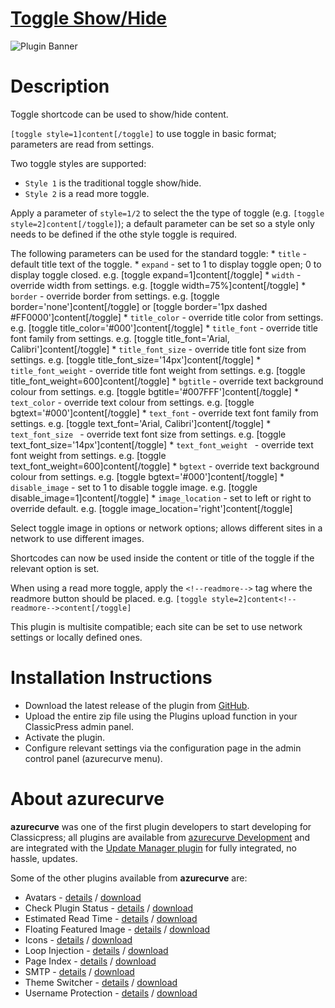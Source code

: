 # [Toggle Show/Hide](https://development.azurecurve.co.uk/classicpress-plugins/toggle-showhide/)
![Plugin Banner](/assets/pluginimages/banner-1544x500.png)

# Description

Toggle shortcode can be used to show/hide content.

`[toggle style=1]content[/toggle]` to use toggle in basic format; parameters are read from settings.

Two toggle styles are supported:
 * `Style 1` is the traditional toggle show/hide.
 * `Style 2` is a read more toggle.

Apply a parameter of `style=1/2` to select the the type of toggle (e.g. `[toggle style=2]content[/toggle]`); a default parameter can be set so a style only needs to be defined if the othe style toggle is required.

The following parameters can be used for the standard toggle:
	* `title` -  default title text of the toggle.
	* `expand` - set to 1 to display toggle open; 0 to display toggle closed. e.g. [toggle expand=1]content[/toggle]
	* `width` - override width from settings. e.g. [toggle width=75%]content[/toggle]
	* `border` - override border from settings. e.g. [toggle border='none']content[/toggle] or [toggle border='1px dashed #FF0000']content[/toggle]
	* `title_color` - override title color from settings. e.g. [toggle title_color='#000']content[/toggle]
	* `title_font` - override title font family from settings. e.g. [toggle title_font='Arial, Calibri']content[/toggle]
	* `title_font_size` - override title font size from settings. e.g. [toggle title_font_size='14px']content[/toggle]
	* `title_font_weight` - override title font weight from settings. e.g. [toggle title_font_weight=600]content[/toggle]
	* `bgtitle` - override text background colour from settings. e.g. [toggle bgtitle='#007FFF']content[/toggle]
	* `text_color` - override text colour from settings. e.g. [toggle bgtext='#000']content[/toggle]
	* `text_font` - override text font family from settings. e.g. [toggle text_font='Arial, Calibri']content[/toggle]
	* `text_font_size ` - override text font size from settings. e.g. [toggle text_font_size='14px']content[/toggle]
	* `text_font_weight ` - override text font weight from settings. e.g. [toggle text_font_weight=600]content[/toggle]
	* `bgtext` - override text background colour from settings. e.g. [toggle bgtext='#000']content[/toggle]
	* `disable_image` - set to 1 to disable toggle image. e.g. [toggle disable_image=1]content[/toggle]
	* `image_location` - set to left or right to override default. e.g. [toggle image_location='right']content[/toggle]

Select toggle image in options or network options; allows different sites in a network to use different images.

Shortcodes can now be used inside the content or title of the toggle if the relevant option is set.

When using a read more toggle, apply the `<!--readmore-->` tag where the readmore button should be placed. e.g. `[toggle style=2]content<!--readmore-->content[/toggle]`

This plugin is multisite compatible; each site can be set to use network settings or locally defined ones.

# Installation Instructions

* Download the latest release of the plugin from [GitHub](https://github.com/azurecurve/azrcrv-toggle-showhide/releases/latest/).
* Upload the entire zip file using the Plugins upload function in your ClassicPress admin panel.
* Activate the plugin.
* Configure relevant settings via the configuration page in the admin control panel (azurecurve menu).

# About azurecurve

**azurecurve** was one of the first plugin developers to start developing for Classicpress; all plugins are available from [azurecurve Development](https://development.azurecurve.co.uk/) and are integrated with the [Update Manager plugin](https://directory.classicpress.net/plugins/update-manager) for fully integrated, no hassle, updates.

Some of the other plugins available from **azurecurve** are:
 * Avatars - [details](https://development.azurecurve.co.uk/classicpress-plugins/avatars/) / [download](https://github.com/azurecurve/azrcrv-avatars/releases/latest/)
 * Check Plugin Status - [details](https://development.azurecurve.co.uk/classicpress-plugins/check-plugin-status/) / [download](https://github.com/azurecurve/azrcrv-check-plugin-status/releases/latest/)
 * Estimated Read Time - [details](https://development.azurecurve.co.uk/classicpress-plugins/estimated-read-time/) / [download](https://github.com/azurecurve/azrcrv-estimated-read-time/releases/latest/)
 * Floating Featured Image - [details](https://development.azurecurve.co.uk/classicpress-plugins/floating-featured-image/) / [download](https://github.com/azurecurve/azrcrv-floating-featured-image/releases/latest/)
 * Icons - [details](https://development.azurecurve.co.uk/classicpress-plugins/icons/) / [download](https://github.com/azurecurve/azrcrv-icons/releases/latest/)
 * Loop Injection - [details](https://development.azurecurve.co.uk/classicpress-plugins/loop-injection/) / [download](https://github.com/azurecurve/azrcrv-loop-injection/releases/latest/)
 * Page Index - [details](https://development.azurecurve.co.uk/classicpress-plugins/page-index/) / [download](https://github.com/azurecurve/azrcrv-page-index/releases/latest/)
 * SMTP - [details](https://development.azurecurve.co.uk/classicpress-plugins/smtp/) / [download](https://github.com/azurecurve/azrcrv-smtp/releases/latest/)
 * Theme Switcher - [details](https://development.azurecurve.co.uk/classicpress-plugins/theme-switcher/) / [download](https://github.com/azurecurve/azrcrv-theme-switcher/releases/latest/)
 * Username Protection - [details](https://development.azurecurve.co.uk/classicpress-plugins/username-protection/) / [download](https://github.com/azurecurve/azrcrv-username-protection/releases/latest/)